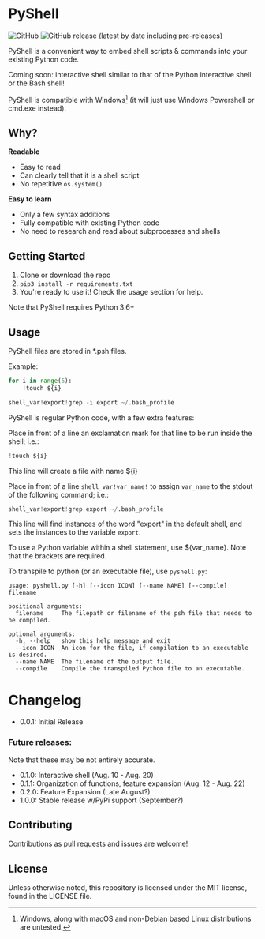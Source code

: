 # PyShell

![GitHub](https://img.shields.io/github/license/appleplectic/pyshell?style=for-the-badge)
![GitHub release (latest by date including pre-releases)](https://img.shields.io/github/v/release/appleplectic/pyshell?include_prereleases&style=for-the-badge)

PyShell is a convenient way to embed shell scripts & commands into your existing Python code.

Coming soon: interactive shell similar to that of the Python interactive shell or the Bash shell!

PyShell is compatible with Windows[^1] (it will just use Windows Powershell or cmd.exe instead).

[^1]: Windows, along with macOS and non-Debian based Linux distributions are untested.


## Why?

**Readable**
- Easy to read
- Can clearly tell that it is a shell script
- No repetitive `os.system()`

**Easy to learn**
- Only a few syntax additions
- Fully compatible with existing Python code
- No need to research and read about subprocesses and shells

## Getting Started

1. Clone or download the repo
2. `pip3 install -r requirements.txt`
3. You're ready to use it! Check the usage section for help.

Note that PyShell requires Python 3.6+

## Usage

PyShell files are stored in *.psh files.

Example:

```python
for i in range(5):
    !touch ${i}

shell_var!export!grep -i export ~/.bash_profile
```


PyShell is regular Python code, with a few extra features:


Place in front of a line an exclamation mark for that line to be run inside the shell; i.e.:

```python
!touch ${i}
```

This line will create a file with name ${i}


Place in front of a line `shell_var!var_name!` to assign `var_name` to the stdout of the following command; i.e.:

```python
shell_var!export!grep export ~/.bash_profile
```

This line will find instances of the word "export" in the default shell, and sets the instances to the variable `export`.


To use a Python variable within a shell statement, use ${var_name}. Note that the brackets are required.


To transpile to python (or an executable file), use `pyshell.py`:
```
usage: pyshell.py [-h] [--icon ICON] [--name NAME] [--compile] filename

positional arguments:
  filename     The filepath or filename of the psh file that needs to be compiled.

optional arguments:
  -h, --help   show this help message and exit
  --icon ICON  An icon for the file, if compilation to an executable is desired.
  --name NAME  The filename of the output file.
  --compile    Compile the transpiled Python file to an executable.
```

# Changelog

- 0.0.1: Initial Release

### Future releases:

Note that these may be not entirely accurate.

- 0.1.0: Interactive shell (Aug. 10 - Aug. 20)
- 0.1.1: Organization of functions, feature expansion (Aug. 12 - Aug. 22)
- 0.2.0: Feature Expansion (Late August?)
- 1.0.0: Stable release w/PyPi support (September?)


## Contributing

Contributions as pull requests and issues are welcome!


## License

Unless otherwise noted, this repository is licensed under the MIT license, found in the LICENSE file.
